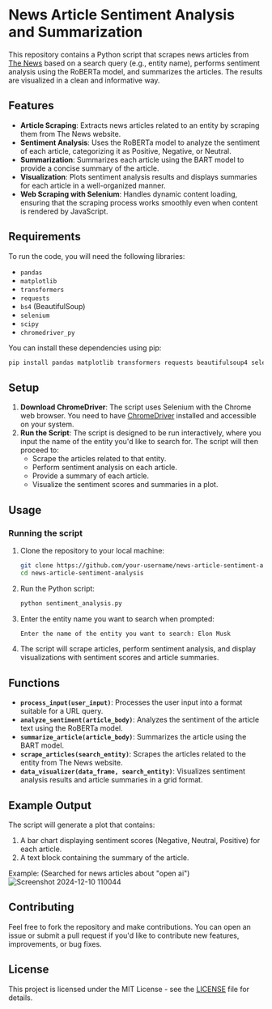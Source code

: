 # News Article Sentiment Analysis and Summarization

This repository contains a Python script that scrapes news articles from [The News](https://www.thenews.com.pk) based on a search query (e.g., entity name), performs sentiment analysis using the RoBERTa model, and summarizes the articles. The results are visualized in a clean and informative way.

## Features

- **Article Scraping**: Extracts news articles related to an entity by scraping them from The News website.
- **Sentiment Analysis**: Uses the RoBERTa model to analyze the sentiment of each article, categorizing it as Positive, Negative, or Neutral.
- **Summarization**: Summarizes each article using the BART model to provide a concise summary of the article.
- **Visualization**: Plots sentiment analysis results and displays summaries for each article in a well-organized manner.
- **Web Scraping with Selenium**: Handles dynamic content loading, ensuring that the scraping process works smoothly even when content is rendered by JavaScript.

## Requirements

To run the code, you will need the following libraries:

- `pandas`
- `matplotlib`
- `transformers`
- `requests`
- `bs4` (BeautifulSoup)
- `selenium`
- `scipy`
- `chromedriver_py`

You can install these dependencies using pip:

```bash
pip install pandas matplotlib transformers requests beautifulsoup4 selenium scipy chromedriver_py
```

## Setup

1. **Download ChromeDriver**: The script uses Selenium with the Chrome web browser. You need to have [ChromeDriver](https://sites.google.com/a/chromium.org/chromedriver/) installed and accessible on your system.
2. **Run the Script**: The script is designed to be run interactively, where you input the name of the entity you'd like to search for. The script will then proceed to:
   - Scrape the articles related to that entity.
   - Perform sentiment analysis on each article.
   - Provide a summary of each article.
   - Visualize the sentiment scores and summaries in a plot.

## Usage

### Running the script

1. Clone the repository to your local machine:
   ```bash
   git clone https://github.com/your-username/news-article-sentiment-analysis.git
   cd news-article-sentiment-analysis
   ```

2. Run the Python script:
   ```bash
   python sentiment_analysis.py
   ```

3. Enter the entity name you want to search when prompted:
   ```bash
   Enter the name of the entity you want to search: Elon Musk
   ```

4. The script will scrape articles, perform sentiment analysis, and display visualizations with sentiment scores and article summaries.

## Functions

- **`process_input(user_input)`**: Processes the user input into a format suitable for a URL query.
- **`analyze_sentiment(article_body)`**: Analyzes the sentiment of the article text using the RoBERTa model.
- **`summarize_article(article_body)`**: Summarizes the article using the BART model.
- **`scrape_articles(search_entity)`**: Scrapes the articles related to the entity from The News website.
- **`data_visualizer(data_frame, search_entity)`**: Visualizes sentiment analysis results and article summaries in a grid format.

## Example Output

The script will generate a plot that contains:

1. A bar chart displaying sentiment scores (Negative, Neutral, Positive) for each article.
2. A text block containing the summary of the article.

Example:
(Searched for news articles about "open ai")
![Screenshot 2024-12-10 110044](https://github.com/user-attachments/assets/79cb41af-000a-444e-ae52-a32ba0d18f3d)

## Contributing

Feel free to fork the repository and make contributions. You can open an issue or submit a pull request if you'd like to contribute new features, improvements, or bug fixes.

## License

This project is licensed under the MIT License - see the [LICENSE](LICENSE) file for details.
